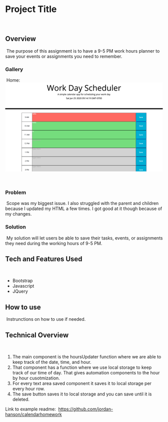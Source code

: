 # Project Title
​
## Overview
​
The purpose of this assignment is to have a 9-5 PM work hours planner to save your events or assignments you need to remember.
​
### Gallery
​
Home:
![Calendar  Assignment](./CalendarAssignment.png "Calendar Assignment")

​
### Problem
​
Scope was my biggest issue. I also struggled with the parent and children because I updated my HTML a few times. I got good at it though because of my changes.
​
### Solution
​
My solution will let users be able to save their tasks, events, or assignments they need during the working hours of 9-5 PM.
​
## Tech and Features Used
​
* Bootstrap
* Javascript
* JQuery
​
## How to use
​
Instrunctions on how to use if needed.
​
## Technical Overview
​
1. The main component is the hoursUpdater function where we are able to keep track of the date, time, and hour.
2. That component has a function where we use local storage to keep track of our time of day. That gives automation components to the hour by hour cusotmization.
3. For every text area saved component it saves it to local storage per every hour row.
4. The save button saves it to local storage and you can save until it is deleted.

Link to example readme:
​
https://github.com/jordan-hanson/calendarhomework
